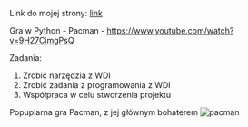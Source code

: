 Link do mojej strony: [link]()

Gra w Python - Pacman - https://www.youtube.com/watch?v=9H27CimgPsQ

Zadania:
1) Zrobić narzędzia z WDI
2) Zrobić zadania z programowania z WDI
3) Współpraca w celu stworzenia projektu

Popuplarna gra Pacman, z jej głównym bohaterem
![pacman](https://user-images.githubusercontent.com/115925925/208948378-f8e41e11-ca14-4524-ba77-5be53782d11a.jpg)
